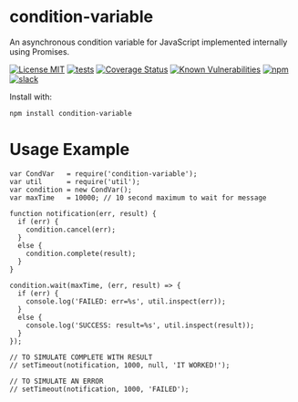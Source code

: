 # condition-variable

An asynchronous condition variable for JavaScript implemented internally using Promises.

[![License MIT](https://img.shields.io/npm/l/express.svg)](http://opensource.org/licenses/MIT)
[![tests](https://travis-ci.org/joeireland/condition-variable.svg?branch=master)](https://travis-ci.org/joeireland/condition-variable)
[![Coverage Status](https://img.shields.io/coveralls/joeireland/condition-variable.svg?branch=master)](https://coveralls.io/github/joeireland/condition-variable?branch=master)
[![Known Vulnerabilities](https://snyk.io/test/github/joeireland/condition-variable/badge.svg)](https://snyk.io/test/github/joeireland/condition-variable)
[![npm](https://img.shields.io/npm/v/condition-variable.svg)](http://www.npmjs.org/condition-variable)
[![slack](https://img.shields.io/badge/slack-condition--variable-blue.svg)](https://joeireland.slack.com/messages/condition-variable)

Install with:

```npm install condition-variable```

# Usage Example

```
var CondVar   = require('condition-variable');
var util      = require('util');
var condition = new CondVar();
var maxTime   = 10000; // 10 second maximum to wait for message

function notification(err, result) {
  if (err) {
    condition.cancel(err);
  }
  else {
    condition.complete(result);
  }
}

condition.wait(maxTime, (err, result) => {
  if (err) {
    console.log('FAILED: err=%s', util.inspect(err));
  }
  else {
    console.log('SUCCESS: result=%s', util.inspect(result));
  }
});

// TO SIMULATE COMPLETE WITH RESULT
// setTimeout(notification, 1000, null, 'IT WORKED!');

// TO SIMULATE AN ERROR
// setTimeout(notification, 1000, 'FAILED');
```
